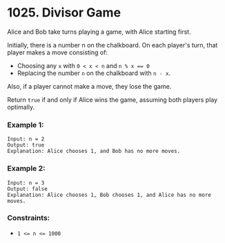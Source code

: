 # 1025. Divisor Game

Alice and Bob take turns playing a game, with Alice starting first.

Initially, there is a number n on the chalkboard. On each player's turn, that player makes a move consisting of:

- Choosing any `x` with `0 < x < n` and `n % x == 0`
- Replacing the number `n` on the chalkboard with `n - x`.

Also, if a player cannot make a move, they lose the game.

Return `true` if and only if Alice wins the game, assuming both players play optimally.

### Example 1:

```
Input: n = 2
Output: true
Explanation: Alice chooses 1, and Bob has no more moves.
```

### Example 2:

```
Input: n = 3
Output: false
Explanation: Alice chooses 1, Bob chooses 1, and Alice has no more moves.
```

### Constraints:

- `1 <= n <= 1000`
